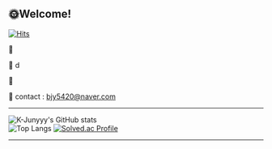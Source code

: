## 🌞Welcome!
[![Hits](https://hits.seeyoufarm.com/api/count/incr/badge.svg?url=https%3A%2F%2Fgithub.com%2FJunYBae&count_bg=%2306B828&title_bg=%23F79400&icon=instacart.svg&icon_color=%23E7E7E7&title=%EB%B0%A9%EB%AC%B8&edge_flat=false)](https://hits.seeyoufarm.com)

🍊 

🍊 d

🍊

💌 contact : bjy5420@naver.com

----------------------------------------------------------------------------------------------------------------------
![K-Junyyy's GitHub stats](https://github-readme-stats.vercel.app/api?username=JunYBae&show_icons=true&theme=radical)  
![Top Langs](https://github-readme-stats.vercel.app/api/top-langs/?username=JunYBae&layout=compact&theme=dark)
[![Solved.ac Profile](http://mazassumnida.wtf/api/generate_badge?boj=bjy5420)](https://solved.ac/bjy5420)

----------------------------------------------------------------------------------------------------------------------

